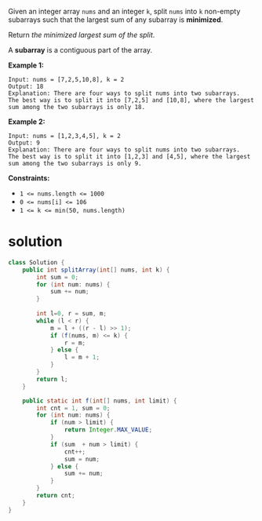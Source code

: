 Given an integer array `nums` and an integer `k`, split `nums` into `k` non-empty subarrays such that the largest sum of any subarray is **minimized**.

Return *the minimized largest sum of the split*.

A **subarray** is a contiguous part of the array.

 

**Example 1:**

```
Input: nums = [7,2,5,10,8], k = 2
Output: 18
Explanation: There are four ways to split nums into two subarrays.
The best way is to split it into [7,2,5] and [10,8], where the largest sum among the two subarrays is only 18.
```

**Example 2:**

```
Input: nums = [1,2,3,4,5], k = 2
Output: 9
Explanation: There are four ways to split nums into two subarrays.
The best way is to split it into [1,2,3] and [4,5], where the largest sum among the two subarrays is only 9.
```

 

**Constraints:**

- `1 <= nums.length <= 1000`
- `0 <= nums[i] <= 106`
- `1 <= k <= min(50, nums.length)`

# solution

```java
class Solution {
    public int splitArray(int[] nums, int k) {
        int sum = 0;
        for (int num: nums) {
            sum += num;
        }
        
        int l=0, r = sum, m;
        while (l < r) {
            m = l + ((r - l) >> 1);
            if (f(nums, m) <= k) {
                r = m;
            } else {
                l = m + 1;
            }
        }
        return l;
    }

    public static int f(int[] nums, int limit) {
        int cnt = 1, sum = 0;
        for (int num: nums) {
            if (num > limit) {
                return Integer.MAX_VALUE;
            }
            if (sum  + num > limit) {
                cnt++;
                sum = num;
            } else {
                sum += num;
            }
        }
        return cnt;
    }
}
```

